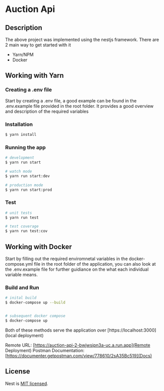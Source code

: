 # Auction Api

## Description

The above project was implemented using the nestjs framework. There are 2 main way to get started with it

- Yarn/NPM
- Docker

## Working with Yarn

### Creating a .env file

Start by creating a .env file, a good example can be found in the .env.example file provided in the root folder. It provides a good overview and description of the required variables

### Installation

```bash
$ yarn install
```

### Running the app

```bash
# development
$ yarn run start

# watch mode
$ yarn run start:dev

# production mode
$ yarn run start:prod
```

### Test

```bash
# unit tests
$ yarn run test

# test coverage
$ yarn run test:cov
```

## Working with Docker

Start by filling out the required enviromnetal variables in the docker-compose.yml file in the root folder of the application, you can also look at the  .env.example file for further guidiance on the what each individual variable means.

### Build and Run

```bash
# inital build
$ docker-compose up --build


# subsequent docker compose
$ docker-compose up 
```

Both of these methods serve the application over [https://localhost:3000](local deployment)

Remote URL: [https://auction-api-2-bwjwsipn3a-uc.a.run.app](Remote Deployment)
Postman Documentation: [https://documenter.getpostman.com/view/778610/2sA35Bc519](Docs)

## License

Nest is [MIT licensed](LICENSE).
